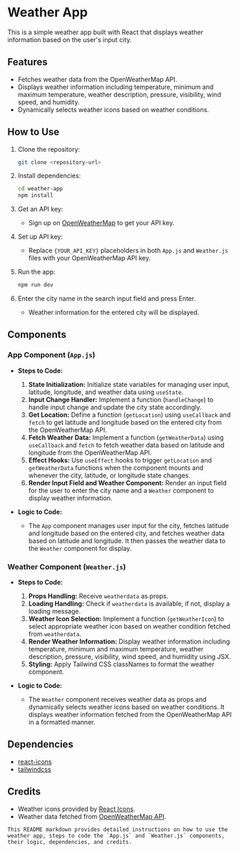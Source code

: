 
# Weather App

This is a simple weather app built with React that displays weather information based on the user's input city.

## Features

- Fetches weather data from the OpenWeatherMap API.
- Displays weather information including temperature, minimum and maximum temperature, weather description, pressure, visibility, wind speed, and humidity.
- Dynamically selects weather icons based on weather conditions.

## How to Use

1. Clone the repository:
   ```bash
   git clone <repository-url>
   ```

2. Install dependencies:
   ```bash
   cd weather-app
   npm install
   ```

3. Get an API key:
   - Sign up on [OpenWeatherMap](https://openweathermap.org/) to get your API key.

4. Set up API key:
   - Replace `{YOUR_API_KEY}` placeholders in both `App.js` and `Weather.js` files with your OpenWeatherMap API key.

5. Run the app:
   ```bash
   npm run dev
   ```

6. Enter the city name in the search input field and press Enter.
   - Weather information for the entered city will be displayed.

## Components

### App Component (`App.js`)

- **Steps to Code:**
  1. **State Initialization:** Initialize state variables for managing user input, latitude, longitude, and weather data using `useState`.
  2. **Input Change Handler:** Implement a function (`handleChange`) to handle input change and update the city state accordingly.
  3. **Get Location:** Define a function (`getLocation`) using `useCallback` and `fetch` to get latitude and longitude based on the entered city from the OpenWeatherMap API.
  4. **Fetch Weather Data:** Implement a function (`getWeatherData`) using `useCallback` and `fetch` to fetch weather data based on latitude and longitude from the OpenWeatherMap API.
  5. **Effect Hooks:** Use `useEffect` hooks to trigger `getLocation` and `getWeatherData` functions when the component mounts and whenever the city, latitude, or longitude state changes.
  6. **Render Input Field and Weather Component:** Render an input field for the user to enter the city name and a `Weather` component to display weather information.

- **Logic to Code:**
  - The `App` component manages user input for the city, fetches latitude and longitude based on the entered city, and fetches weather data based on latitude and longitude. It then passes the weather data to the `Weather` component for display.

### Weather Component (`Weather.js`)

- **Steps to Code:**
  1. **Props Handling:** Receive `weatherdata` as props.
  2. **Loading Handling:** Check if `weatherdata` is available, if not, display a loading message.
  3. **Weather Icon Selection:** Implement a function (`getWeatherIcon`) to select appropriate weather icon based on weather condition fetched from `weatherdata`.
  4. **Render Weather Information:** Display weather information including temperature, minimum and maximum temperature, weather description, pressure, visibility, wind speed, and humidity using JSX.
  5. **Styling:** Apply Tailwind CSS classNames to format the weather component.

- **Logic to Code:**
  - The `Weather` component receives weather data as props and dynamically selects weather icons based on weather conditions. It displays weather information fetched from the OpenWeatherMap API in a formatted manner.

## Dependencies

- [react-icons](https://react-icons.github.io/react-icons/)
- [tailwindcss](https://tailwindcss.com/)

## Credits

- Weather icons provided by [React Icons](https://react-icons.github.io/react-icons/).
- Weather data fetched from [OpenWeatherMap API](https://openweathermap.org/).

```
This README markdown provides detailed instructions on how to use the weather app, steps to code the `App.js` and `Weather.js` components, their logic, dependencies, and credits.